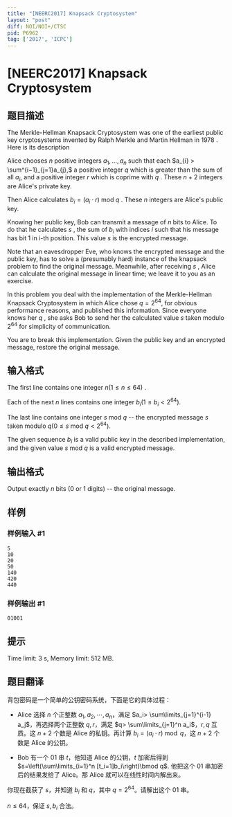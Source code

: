 ```yaml
---
title: "[NEERC2017] Knapsack Cryptosystem"
layout: "post"
diff: NOI/NOI+/CTSC
pid: P6962
tag: ['2017', 'ICPC']
---
```

# [NEERC2017] Knapsack Cryptosystem
## 题目描述



The Merkle-Hellman Knapsack Cryptosystem was one of the earliest public key cryptosystems invented by Ralph Merkle and Martin Hellman in $1978$ . Here is its description

Alice chooses $n$ positive integers ${a_{1}, . . . , a_{n}}$ such that each $a_{i} > \sum^{i−1}_{j=1}a_{j},$ a positive integer $q$ which is greater than the sum of all $a_{i},$ and a positive integer $r$ which is coprime with $q$ . These $n + 2$ integers are Alice's private key.

Then Alice calculates $b_i = (a_{i} · r)$ mod $q$ . These $n$ integers are Alice's public key.

Knowing her public key, Bob can transmit a message of $n$ bits to Alice. To do that he calculates $s$ , the sum of $b_{i}$ with indices $i$ such that his message has bit $1$ in i-th position. This value $s$ is the encrypted message.

Note that an eavesdropper Eve, who knows the encrypted message and the public key, has to solve a (presumably hard) instance of the knapsack problem to find the original message. Meanwhile, after receiving $s$ , Alice can calculate the original message in linear time; we leave it to you as an exercise.

In this problem you deal with the implementation of the Merkle-Hellman Knapsack Cryptosystem in which Alice chose $q = 2^{64},$ for obvious performance reasons, and published this information. Since everyone knows her $q$ , she asks Bob to send her the calculated value $s$ taken modulo $2^{64}$ for simplicity of communication.

You are to break this implementation. Given the public key and an encrypted message, restore the original message.


## 输入格式



The first line contains one integer $n (1 \le n \le 64)$ .

Each of the next $n$ lines contains one integer $b_{i} (1 \le b_{i} < 2^{64}).$

The last line contains one integer $s$ mod $q$ -- the encrypted message $s$ taken modulo $q (0 \le s$ mod $q < 2^{64}).$

The given sequence $b_{i}$ is a valid public key in the described implementation, and the given value $s$ mod $q$ is a valid encrypted message.


## 输出格式



Output exactly $n$ bits ($0$ or $1$ digits) -- the original message.


## 样例

### 样例输入 #1
```
5
10
20
50
140
420
440

```
### 样例输出 #1
```
01001

```
## 提示

Time limit: 3 s, Memory limit: 512 MB. 


## 题目翻译

背包密码是一个简单的公钥密码系统，下面是它的具体过程：

- Alice 选择 $n$ 个正整数 $a_1,a_2,\cdots,a_n$，满足 $a_i> \sum\limits_{j=1}^{i-1} a_j$，再选择两个正整数 $q,r$，满足 $q> \sum\limits_{j=1}^n a_i$，$r,q$ 互质。这 $n + 2$ 个数是 Alice 的私钥。再计算 $b_i = (a_i\cdot r)\bmod q$，这 $n+2$ 个数是 Alice 的公钥。

- Bob 有一个 01 串 $t$，他知道 Alice 的公钥，$t$ 加密后得到 $s=\left(\sum\limits_{i=1}^n [t_i=1]b_i\right)\bmod q$. 他把这个 01 串加密后的结果发给了 Alice。那 Alice 就可以在线性时间内解出来。

你现在截获了 $s$，并知道 $b_i$ 和 $q$，其中 $q = 2^{64}$。请解出这个 01 串。

$n\le 64$，保证 $s,b_i$ 合法。

